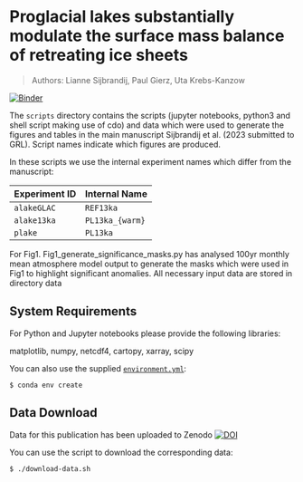# Proglacial lakes substantially modulate the surface mass balance of retreating ice sheets 
> Authors: Lianne Sijbrandij, Paul Gierz, Uta Krebs-Kanzow   

[![Binder](https://mybinder.org/badge_logo.svg)](https://mybinder.org/v2/gh/pgierz/sijbrandij_2025/HEAD)

The `scripts` directory contains the scripts (jupyter notebooks, python3 and shell script making use of cdo) and
data which were used to generate the figures and tables in the main manuscript Sijbrandij et al. (2023 submitted to GRL).
Script names indicate which figures are produced. 

In these scripts we use the internal experiment names which differ from the manuscript:

| **Experiment ID** | **Internal Name** |
| ----------------- | ----------------- |
| `alakeGLAC`       | `REF13ka`         |
| `alake13ka`       | `PL13ka_{warm}`   | 
| `plake`           | `PL13ka`          |

For Fig1. Fig1_generate_significance_masks.py has analysed 100yr monthly mean atmosphere model output to generate
the masks which were used in Fig1 to highlight significant anomalies. All necessary input data are stored in 
directory data

## System Requirements

For Python and Jupyter notebooks please provide the following libraries:

matplotlib, numpy, netcdf4, cartopy, xarray, scipy

You can also use the supplied [`environment.yml`](./environment.yml):

```
$ conda env create
```
## Data Download
Data for this publication has been uploaded to Zenodo [![DOI](https://zenodo.org/badge/DOI/10.5281/zenodo.15497082.svg)](https://doi.org/10.5281/zenodo.15497082)

You can use the script to download the corresponding data:

```
$ ./download-data.sh
```
